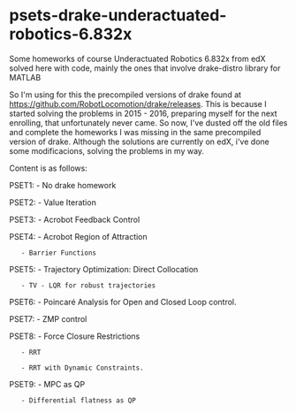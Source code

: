 # psets-drake-underactuated-robotics-6.832x

Some homeworks of course Underactuated Robotics 6.832x from edX solved here with code, mainly the ones that involve drake-distro library for MATLAB

So I'm using for this the precompiled versions of drake found at https://github.com/RobotLocomotion/drake/releases. This is because I started solving the problems in 2015 - 2016, preparing myself for the next enrolling, that unfortunately never came. So now, I've dusted off the old files and complete the homeworks I was missing in the same precompiled version of drake. Although the solutions are currently on edX, i've done some modificacions, solving the problems in my way.


Content is as follows:

PSET1: - No drake homework

PSET2: - Value Iteration

PSET3: - Acrobot Feedback Control

PSET4: - Acrobot Region of Attraction

       - Barrier Functions
       
       
PSET5: - Trajectory Optimization: Direct Collocation

       - TV - LQR for robust trajectories
       
       
PSET6: - Poincaré Analysis for Open and Closed Loop control.

PSET7: - ZMP control

PSET8: - Force Closure Restrictions

       - RRT

       - RRT with Dynamic Constraints.
       
       
PSET9: - MPC as QP

       - Differential flatness as QP 
